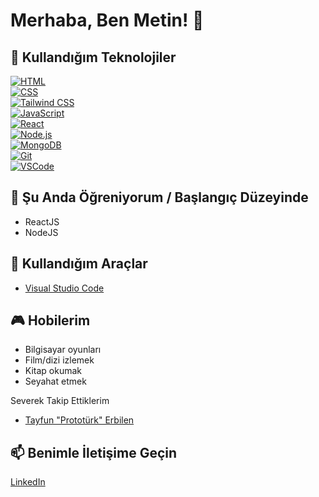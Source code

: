 # Merhaba, Ben Metin! 👋

## 🚀 Kullandığım Teknolojiler

[![HTML](https://img.shields.io/badge/HTML-5-orange?style=flat&logo=html5)](https://www.w3.org/html/) <br>
[![CSS](https://img.shields.io/badge/CSS-3-blue?style=flat&logo=css3)](https://www.w3.org/Style/CSS/) <br>
[![Tailwind CSS](https://img.shields.io/badge/Tailwind%20CSS-Latest-blue?style=flat&logo=tailwind-css)](https://tailwindcss.com/) <br>
[![JavaScript](https://img.shields.io/badge/JavaScript-ES6-yellow?style=flat&logo=javascript)](https://developer.mozilla.org/en-US/docs/Web/JavaScript) <br>
[![React](https://img.shields.io/badge/React-Latest-blue?style=flat&logo=react)](https://reactjs.org/) <br>
[![Node.js](https://img.shields.io/badge/Node.js-Latest-green?style=flat&logo=node.js)](https://nodejs.org/) <br>
[![MongoDB](https://img.shields.io/badge/MongoDB-Latest-green?style=flat&logo=mongodb)](https://www.mongodb.com/) <br>
[![Git](https://img.shields.io/badge/Git-Latest-orange?style=flat&logo=git)](https://git-scm.com/) <br>
[![VSCode](https://img.shields.io/badge/VSCode-Latest-blue?style=flat&logo=visual-studio-code)](https://code.visualstudio.com/)

## 🌱 Şu Anda Öğreniyorum / Başlangıç Düzeyinde 

- ReactJS
- NodeJS

## 🔧 Kullandığım Araçlar

- [Visual Studio Code](https://code.visualstudio.com/)

## 🎮 Hobilerim

- Bilgisayar oyunları
- Film/dizi izlemek
- Kitap okumak
- Seyahat etmek

Severek Takip Ettiklerim
- [Tayfun "Prototürk" Erbilen](https://github.com/tayfunerbilen)

## 📫 Benimle İletişime Geçin

[LinkedIn](https://www.linkedin.com/in/nuh-metin-karabulut-73441b265/)

